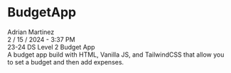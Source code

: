 # BudgetApp

Adrian Martinez<br>
2 / 15 / 2024 - 3:37 PM<br>
23-24 DS Level 2 Budget App<br>
A budget app build with HTML, Vanilla JS, and TailwindCSS that allow you to set a budget and then add expenses. 
